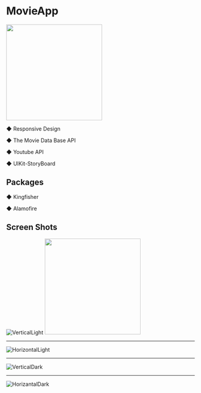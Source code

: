 # MovieApp
 
<img src="https://github.com/alianilKaradag/MovieApp/blob/main/showCaseGif.gif" width="256">

◆ Responsive Design

◆ The Movie Data Base API

◆ Youtube API

◆ UIKit-StoryBoard

Packages
--------------------------------------------------------------------------------------

◆ Kingfisher

◆ Alamofire


Screen Shots
--------------------------------------------------------------------------------------

![VerticalLight](../master/WeatherApp/ScreenShots/VerticalLight.png)
<img src="https://github.com/alianilKaradag/MovieApp/blob/main/showCaseGif.gif" width="256">

--------------------------------------------------------------------------------------

![HorizontalLight](../master/WeatherApp/ScreenShots/HorizontalLight.png)

--------------------------------------------------------------------------------------

![VerticalDark](../master/WeatherApp/ScreenShots/VerticalDark.png)

--------------------------------------------------------------------------------------

![HorizantalDark](../master/WeatherApp/ScreenShots/HorizontalDark.png)
